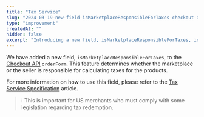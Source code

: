 ```yaml
---
title: "Tax Service"
slug: "2024-03-19-new-field-isMarketplaceResponsibleForTaxes-checkout-api"
type: "improvement"
createdAt: ""
hidden: false
excerpt: "Introducing a new field, isMarketplaceResponsibleForTaxes, in the Checkout API orderForm. Easily determine tax calculation responsibility between marketplace and seller."
---
```


We have added a new field, `isMarketplaceResponsibleForTaxes`, to the [Checkout API](https://developers.vtex.com/docs/api-reference/checkout-api#overview) `orderForm`. This feature determines whether the marketplace or the seller is responsible for calculating taxes for the products.

For more information on how to use this field, please refer to the [Tax Service Specification](https://developers.vtex.com/docs/guides/tax-services-specification) article.

>ℹ️ This is important for US merchants who must comply with some legislation regarding tax redemption.